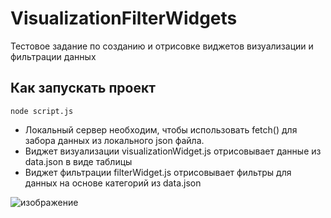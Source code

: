 # VisualizationFilterWidgets
Тестовое задание по созданию и отрисовке виджетов визуализации и фильтрации данных

## Как запускать проект

```
node script.js
```

* Локальный сервер необходим, чтобы использовать fetch() для забора данных из локального json файла.
* Виджет визуализации visualizationWidget.js отрисовывает данные из data.json в виде таблицы
* Виджет фильтрации filterWidget.js отрисовывает фильтры для данных на основе категорий из data.json

![изображение](https://user-images.githubusercontent.com/40204735/131257922-ba13dbf1-ae0e-49bf-9ea8-04b2afa4dc72.png)

